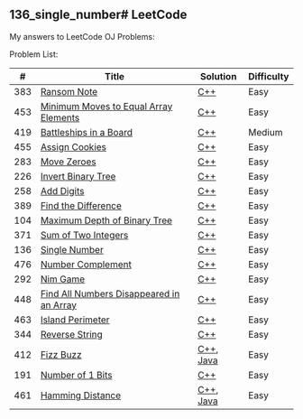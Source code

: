 136_single_number# LeetCode
-----
  My answers to LeetCode OJ Problems:
	
  Problem List:

| # | Title | Solution | Difficulty |
|---| ----- | -------- | ---------- |
|383|[Ransom Note](https://leetcode.com/problems/ransom-note/) | [C++](./algorithms/cpp/383_ransom_note/)|Easy|
|453|[Minimum Moves to Equal Array Elements](https://leetcode.com/problems/minimum-moves-to-equal-array-elements/) | [C++](./algorithms/cpp/453_minimum_moves_to_equal_array_elements/)|Easy|
|419|[Battleships in a Board](https://leetcode.com/problems/battleships-in-a-board/) | [C++](./algorithms/cpp/419_battleships_in_a_board/)|Medium|
|455|[Assign Cookies](https://leetcode.com/problems/assign-cookies/) | [C++](./algorithms/cpp/455_assign_cookies/)|Easy|
|283|[Move Zeroes](https://leetcode.com/problems/move-zeroes/) | [C++](./algorithms/cpp/283_move_zeroes/)|Easy|
|226|[Invert Binary Tree](https://leetcode.com/problems/invert-binary-tree/) | [C++](./algorithms/cpp/226_invert_binary_tree/)|Easy|
|258|[Add Digits](https://leetcode.com/problems/add-digits/) | [C++](./algorithms/cpp/258_add_digits/)|Easy|
|389|[Find the Difference](https://leetcode.com/problems/find-the-difference/) | [C++](./algorithms/cpp/389_find_the_difference/)|Easy|
|104|[Maximum Depth of Binary Tree](https://leetcode.com/problems/maximum-depth-of-binary-tree/) | [C++](./algorithms/cpp/104_maximum_depth_of_binary_tree/)|Easy|
|371|[Sum of Two Integers](https://leetcode.com/problems/sum-of-two-integers/) | [C++](./algorithms/cpp/371_sum_of_two_integers/)|Easy|
|136|[Single Number](https://leetcode.com/problems/single-number/) | [C++](./algorithms/cpp/136_single_number/)|Easy|
|476|[Number Complement](https://leetcode.com/problems/number-complement/) | [C++](./algorithms/cpp/476_number_complement/)|Easy|
|292|[Nim Game](https://leetcode.com/problems/nim-game/) | [C++](./algorithms/cpp/292_nim_game/)|Easy|
|448|[Find All Numbers Disappeared in an Array](https://leetcode.com/problems/find-all-numbers-disappeared-in-an-array/) | [C++](./algorithms/cpp/448_find_all_numbers_disappeared_in_an_array/)|Easy|
|463|[Island Perimeter](https://leetcode.com/problems/island-perimeter/) | [C++](./algorithms/cpp/463_island_perimeter/)|Easy|
|344|[Reverse String](https://leetcode.com/problems/reverse-string/) | [C++](./algorithms/cpp/344_reverse_string/)|Easy|
|412|[Fizz Buzz](https://leetcode.com/problems/fizz-buzz/) | [C++](./algorithms/cpp/412_fizz_buzz/), [Java](./algorithms/java/412_fizz_buzz/)|Easy|
|191|[Number of 1 Bits](https://leetcode.com/problems/number-of-1-bits/) | [C++](./algorithms/cpp/191_number_of_1_bits/)|Easy|
|461|[Hamming Distance](https://leetcode.com/problems/hamming-distance/) | [C++](./algorithms/cpp/461_hamming_distance/), [Java](./algorithms/java/461_hamming_distance/)|Easy|